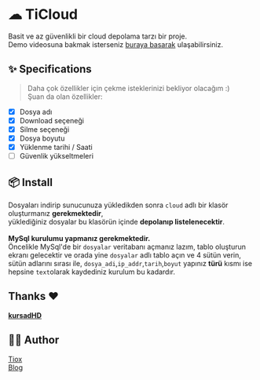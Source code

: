 # ☁ TiCloud
Basit ve az güvenlikli bir cloud depolama tarzı bir proje.<br>
Demo videosuna bakmak isterseniz [buraya basarak](https://t.me/TioxsBlog/388) ulaşabilirsiniz.

## ✨ Specifications
> Daha çok özellikler için çekme isteklerinizi bekliyor olacağım :)<br>
Şuan da olan özellikler:

- [X] Dosya adı
- [X] Download seçeneği
- [X] Silme seçeneği
- [X] Dosya boyutu
- [X] Yüklenme tarihi / Saati
- [ ] Güvenlik yükseltmeleri

## 📦 Install
Dosyaları indirip sunucunuza yükledikden sonra `cloud` adlı bir klasör oluşturmanız **gerekmektedir**,<br>
yüklediğiniz dosyalar bu klasörün içinde **depolanıp listelenecektir**.<br><br>
**MySql kurulumu yapmanız gerekmektedir.**<br>
Öncelikle MySql'de bir `dosyalar` veritabanı açmanız lazım, tablo oluşturun ekranı gelecektir ve orada yine `dosyalar` adlı tablo açın ve 4 sütün verin,<br>
sütün adlarını sırası ile, `dosya_adi`,`ip_addr`,`tarih`,`boyut` yapınız **türü** kısmı ise hepsine `text`olarak kaydediniz kurulum bu kadardır.

## Thanks ❤️
[**kursadHD**](https://github.com/kursadHD)

## 👨‍💻 Author
[Tiox](https://t.me/tioxxs)<br>
[Blog](https://t.me/tioxsblog)
